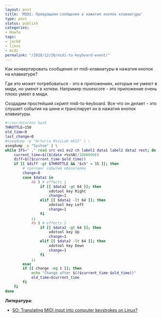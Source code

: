 ```yaml
---
layout: post
title: 'MIDI: Превращаем сообщения в нажатия кнопок клавиатуры'
type: post
status: publish
categories:
- HowTo
tags:
- jackd
- linux
- midi
permalink: "/2020/12/20/midi-to-keyboard-event/"
---
```

Как конвертировать сообщения от midi-клавиатуры в нажатия кнопок на клавиатуре?

Где это может потребоваться - это в приложениях, которые не умеют в миди, но умеют в хоткеи. Например musescore - это приложение очень плохо умеет в миди.

Создадим простейший скрипт midi-to-keyboard. Все что он делает - это слушает события на шине и транслирует их в нажатия кнопок клавиатуры.

```bash
#!/usr/bin/env bash
THROTTLE=150
old_time=0
last_change=0
#aseqdump -p "Arturia MiniLab mkII" | \
aseqdump -p "System" | \
while IFS=" ," read src ev1 ev2 ch label1 data1 label2 data2 rest; do
    current_time=$(($(date +%s%N)/1000000))
    diff=$(($current_time-$old_time))
    if [[ $diff -gt $THROTTLE && "$ch" = 15 ]]; then
        # тротлинг событий обязателен
        change=0
        case $data1 in
            48 ) # effects 1
                if [[ $data2 -gt 64 ]]; then
                    xdotool key Right
                    change=1
                elif [[ $data2 -lt 64 ]]; then
                    xdotool key Left
                    change=1
                fi
            ;;
            49 ) # effects 2
                if [[ $data2 -gt 64 ]]; then
                    xdotool key Up
                    change=1
                elif [[ $data2 -lt 64 ]]; then
                    xdotool key Down
                    change=1
                fi
            ;;
        esac
        if [[ change -eq 1 ]]; then
            echo "Change after $(($current_time-$old_time))"
            old_time=$current_time
        fi
    fi
done
```

**Литература:**
- [SO: Translating MIDI input into computer keystrokes on Linux?](https://superuser.com/questions/1170136/translating-midi-input-into-computer-keystrokes-on-linux)

